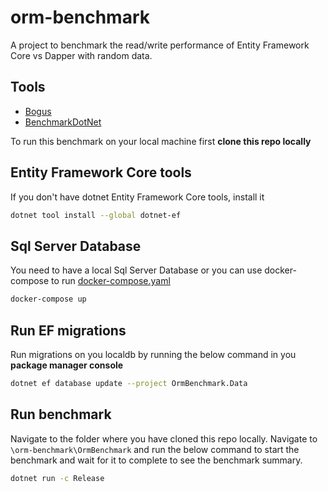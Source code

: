 # orm-benchmark
A project to benchmark the read/write performance of Entity Framework Core vs Dapper with random data.

## Tools
- [Bogus](https://github.com/bchavez/Bogus)
- [BenchmarkDotNet](https://benchmarkdotnet.org/)

To run this benchmark on your local machine first **clone this repo locally**

Entity Framework Core tools
-----------------------------------------------------------------
If you don't have dotnet Entity Framework Core tools, install it

```bash
dotnet tool install --global dotnet-ef
```

Sql Server Database
--------------------
You need to have a local Sql Server Database or you can use docker-compose to run [docker-compose.yaml](https://github.com/thiagomotoca/orm-benchmark/blob/main/docker-compose.yaml)

```bash
docker-compose up
```

Run EF migrations
--------------------
Run migrations on you localdb by running the below command in you **package manager console**

```bash
dotnet ef database update --project OrmBenchmark.Data
```

Run benchmark
--------------------
Navigate to the folder where you have cloned this repo locally.
Navigate to `\orm-benchmark\OrmBenchmark` and run the below command to start the benchmark and wait for it to complete to see the benchmark summary.

```bash
dotnet run -c Release
```
